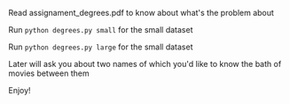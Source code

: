 Read assignament_degrees.pdf to know about what's the problem about

Run `python degrees.py small` for the small dataset

Run `python degrees.py large` for the small dataset

Later will ask you about two names of which you'd like to know the bath of movies between them

Enjoy!